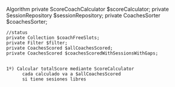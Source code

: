 Algorithm
    private ScoreCoachCalculator $scoreCalculator;
    private SessionRepository $sessionRepository;
    private CoachesSorter $coachesSorter;

    //status
    private Collection $coachFreeSlots;
    private Filter $filter;
    private CoachesScored $allCoachesScored;
    private CoachesScored $coachesScoredWithSessionsWithGaps;


    1º) Calcular totalScore mediante ScoreCalculator
          cada calculado va a $allCoachesScored
          si tiene sesiones libres 
